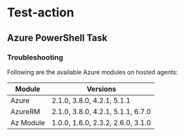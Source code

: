 # Test-action

## Azure PowerShell Task

### Troubleshooting 

Following are the available Azure modules on hosted agents:

Module | Versions 
--- | --- 
Azure | 2.1.0, 3.8.0, 4.2.1, 5.1.1 
AzureRM | 2.1.0, 3.8.0, 4.2.1, 5.1.1, 6.7.0 
Az Module | 1.0.0, 1.6.0, 2.3.2, 2.6.0, 3.1.0 
